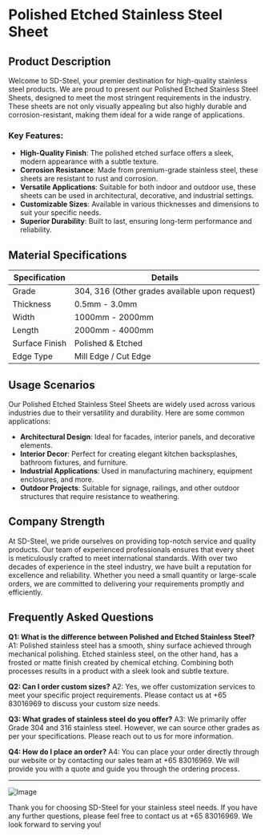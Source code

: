 # Polished Etched Stainless Steel Sheet

## Product Description

Welcome to SD-Steel, your premier destination for high-quality stainless steel products. We are proud to present our Polished Etched Stainless Steel Sheets, designed to meet the most stringent requirements in the industry. These sheets are not only visually appealing but also highly durable and corrosion-resistant, making them ideal for a wide range of applications.

### Key Features:
- **High-Quality Finish**: The polished etched surface offers a sleek, modern appearance with a subtle texture.
- **Corrosion Resistance**: Made from premium-grade stainless steel, these sheets are resistant to rust and corrosion.
- **Versatile Applications**: Suitable for both indoor and outdoor use, these sheets can be used in architectural, decorative, and industrial settings.
- **Customizable Sizes**: Available in various thicknesses and dimensions to suit your specific needs.
- **Superior Durability**: Built to last, ensuring long-term performance and reliability.

## Material Specifications

| Specification        | Details                                |
|----------------------|----------------------------------------|
| Grade                | 304, 316 (Other grades available upon request) |
| Thickness            | 0.5mm - 3.0mm                          |
| Width                | 1000mm - 2000mm                        |
| Length               | 2000mm - 4000mm                        |
| Surface Finish       | Polished & Etched                      |
| Edge Type            | Mill Edge / Cut Edge                   |

## Usage Scenarios

Our Polished Etched Stainless Steel Sheets are widely used across various industries due to their versatility and durability. Here are some common applications:

- **Architectural Design**: Ideal for facades, interior panels, and decorative elements.
- **Interior Decor**: Perfect for creating elegant kitchen backsplashes, bathroom fixtures, and furniture.
- **Industrial Applications**: Used in manufacturing machinery, equipment enclosures, and more.
- **Outdoor Projects**: Suitable for signage, railings, and other outdoor structures that require resistance to weathering.

## Company Strength

At SD-Steel, we pride ourselves on providing top-notch service and quality products. Our team of experienced professionals ensures that every sheet is meticulously crafted to meet international standards. With over two decades of experience in the steel industry, we have built a reputation for excellence and reliability. Whether you need a small quantity or large-scale orders, we are committed to delivering your requirements promptly and efficiently.

## Frequently Asked Questions

**Q1: What is the difference between Polished and Etched Stainless Steel?**
A1: Polished stainless steel has a smooth, shiny surface achieved through mechanical polishing. Etched stainless steel, on the other hand, has a frosted or matte finish created by chemical etching. Combining both processes results in a product with a sleek look and subtle texture.

**Q2: Can I order custom sizes?**
A2: Yes, we offer customization services to meet your specific project requirements. Please contact us at +65 83016969 to discuss your custom size needs.

**Q3: What grades of stainless steel do you offer?**
A3: We primarily offer Grade 304 and 316 stainless steel. However, we can source other grades as per your specifications. Please reach out to us for more information.

**Q4: How do I place an order?**
A4: You can place your order directly through our website or by contacting our sales team at +65 83016969. We will provide you with a quote and guide you through the ordering process.

---

![Image](https://github.com/user-attachments/assets/2567258e-e124-4816-932d-1809bd27ef0b)

Thank you for choosing SD-Steel for your stainless steel needs. If you have any further questions, please feel free to contact us at +65 83016969. We look forward to serving you!